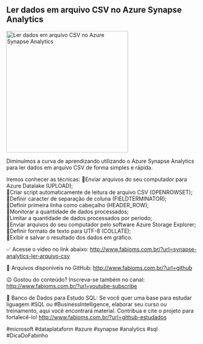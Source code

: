 ## Ler dados em arquivo CSV no Azure Synapse Analytics

<img src="https://fabioms.com.br/uploads/youtube/5mHrtshdgTw.png" alt="Ler dados em arquivo CSV no Azure Synapse Analytics" title="Azure Synapse Analytics" width="320"/>

Diminuímos a curva de aprendizando utilizando o Azure Synapse Analytics para ler dados em arquivo CSV de forma simples e rápida.

Iremos conhecer as técnicas:
🔹Enviar arquivos do seu computador para Azure Datalake (UPLOAD);  
🔹Criar script automaticamente de leitura de arquivo CSV (OPENROWSET);  
🔹Definir caracter de separação de coluna (FIELDTERMINATOR);  
🔹Definir primeira linha como cabeçalho (HEADER_ROW);  
🔹Monitorar a quantidade de dados processados;  
🔹Limitar a quantidade de dados processados por período;  
🔹Enviar arquivos do seu computador pelo software Azure Storage Explorer;  
🔹Definir formato de texto para UTF-8 (COLLATE);  
🔹Exibir e salvar o resultado dos dados em gráfico.  

✅ Acesse o vídeo no link abaixo:
http://www.fabioms.com.br/?url=synapse-analytics-ler-arquivo-csv

📁 Arquivos disponíveis no GitHub:
http://www.fabioms.com.br/?url=github

😉 Gostou do conteúdo? Inscreva-se também no canal:
http://www.fabioms.com.br/?url=youtube-subscribe 

🎁 Banco de Dados para Estudo SQL:
Se você quer uma base para estudar liguagem #SQL ou #BusinessIntelligence, elaborar seu curso ou treinamento, aqui você encontrará material. 
Contribua e cite o projeto para fortalecê-lo!
http://www.fabioms.com.br/?url=github-estudados

#microsoft #dataplataform #azure #synapse #analytics #sql #DicaDoFabinho